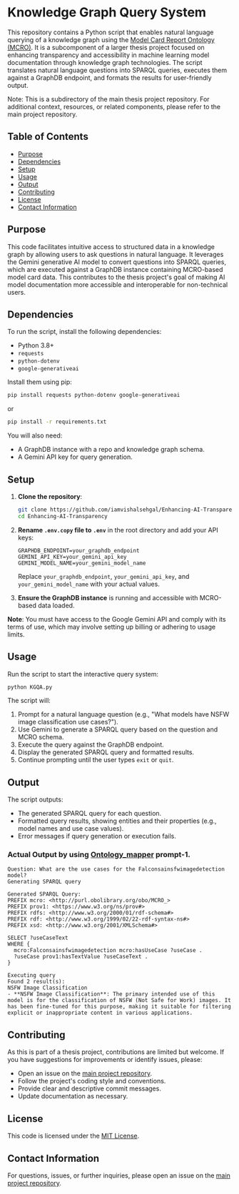 # Knowledge Graph Query System

This repository contains a Python script that enables natural language querying of a knowledge graph using the [Model Card Report Ontology (MCRO)](https://github.com/UTHealth-Ontology/MCRO). It is a subcomponent of a larger thesis project focused on enhancing transparency and accessibility in machine learning model documentation through knowledge graph technologies. The script translates natural language questions into SPARQL queries, executes them against a GraphDB endpoint, and formats the results for user-friendly output.

Note: This is a subdirectory of the main thesis project repository. For additional context, resources, or related components, please refer to the main project repository.

## Table of Contents

- [Purpose](#purpose)
- [Dependencies](#dependencies)
- [Setup](#setup)
- [Usage](#usage)
- [Output](#output)
- [Contributing](#contributing)
- [License](#license)
- [Contact Information](#contact-information)

## Purpose

This code facilitates intuitive access to structured data in a knowledge graph by allowing users to ask questions in natural language. It leverages the Gemini generative AI model to convert questions into SPARQL queries, which are executed against a GraphDB instance containing MCRO-based model card data. This contributes to the thesis project's goal of making AI model documentation more accessible and interoperable for non-technical users.

## Dependencies

To run the script, install the following dependencies:

- Python 3.8+
- `requests`
- `python-dotenv`
- `google-generativeai`

Install them using pip:

```bash
pip install requests python-dotenv google-generativeai
```

or

```bash
pip install -r requirements.txt
```

You will also need:
- A GraphDB instance with a repo and knowledge graph schema.
- A Gemini API key for query generation.

## Setup

1. **Clone the repository**:

   ```bash
   git clone https://github.com/iamvishalsehgal/Enhancing-AI-Transparency.git
   cd Enhancing-AI-Transparency
   ```

2. **Rename `.env.copy` file to `.env`** in the root directory and add your API keys:

   ```
   GRAPHDB_ENDPOINT=your_graphdb_endpoint
   GEMINI_API_KEY=your_gemini_api_key
   GEMINI_MODEL_NAME=your_gemini_model_name
   ```

   Replace `your_graphdb_endpoint`, `your_gemini_api_key`, and `your_gemini_model_name` with your actual values.

3. **Ensure the GraphDB instance** is running and accessible with MCRO-based data loaded.

**Note**: You must have access to the Google Gemini API and comply with its terms of use, which may involve setting up billing or adhering to usage limits.

## Usage

Run the script to start the interactive query system:

```bash
python KGQA.py
```

The script will:
1. Prompt for a natural language question (e.g., "What models have NSFW image classification use cases?").
2. Use Gemini to generate a SPARQL query based on the question and MCRO schema.
3. Execute the query against the GraphDB endpoint.
4. Display the generated SPARQL query and formatted results.
5. Continue prompting until the user types `exit` or `quit`.

## Output

The script outputs:
- The generated SPARQL query for each question.
- Formatted query results, showing entities and their properties (e.g., model names and use case values).
- Error messages if query generation or execution fails.

### Actual Output by using [Ontology_mapper](Ontology_mapper) prompt-1.

```
Question: What are the use cases for the Falconsainsfwimagedetection model?
Generating SPARQL query

Generated SPARQL Query:
PREFIX mcro: <http://purl.obolibrary.org/obo/MCRO_>
PREFIX prov1: <https://www.w3.org/ns/prov#>
PREFIX rdfs: <http://www.w3.org/2000/01/rdf-schema#>
PREFIX rdf: <http://www.w3.org/1999/02/22-rdf-syntax-ns#>
PREFIX xsd: <http://www.w3.org/2001/XMLSchema#>

SELECT ?useCaseText
WHERE {
  mcro:Falconsainsfwimagedetection mcro:hasUseCase ?useCase .
  ?useCase prov1:hasTextValue ?useCaseText .
}

Executing query
Found 2 result(s):
NSFW Image Classification
- **NSFW Image Classification**: The primary intended use of this model is for the classification of NSFW (Not Safe for Work) images. It has been fine-tuned for this purpose, making it suitable for filtering explicit or inappropriate content in various applications.

```

## Contributing

As this is part of a thesis project, contributions are limited but welcome. If you have suggestions for improvements or identify issues, please:
- Open an issue on the [main project repository](https://github.com/iamvishalsehgal/Enhancing-AI-Transparency.git).
- Follow the project's coding style and conventions.
- Provide clear and descriptive commit messages.
- Update documentation as necessary.

## License

This code is licensed under the [MIT License](LICENSE).

## Contact Information

For questions, issues, or further inquiries, please open an issue on the [main project repository](https://github.com/iamvishalsehgal/Enhancing-AI-Transparency.git).